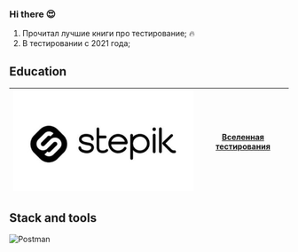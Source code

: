 ### Hi there 😍

1. Прочитал лучшие книги про тестирование; :fire:
2. В тестировании с 2021 года;

## Education
![Степик](https://github.com/Khidikel/Khidikel/blob/main/photo_2023-11-08_19-09-05.jpg) | [Вселенная тестирования](https://drive.google.com/file/d/1uVK6zNp3XazTGR7Bg8P64yo-4rfIoYQ2/view?usp=sharing)
:------------------------------| :---------------------------:
## Stack and tools

 ![Postman](https://img.shields.io/badge/-Postman-000010?style=for-the-badge&logo=postman)
